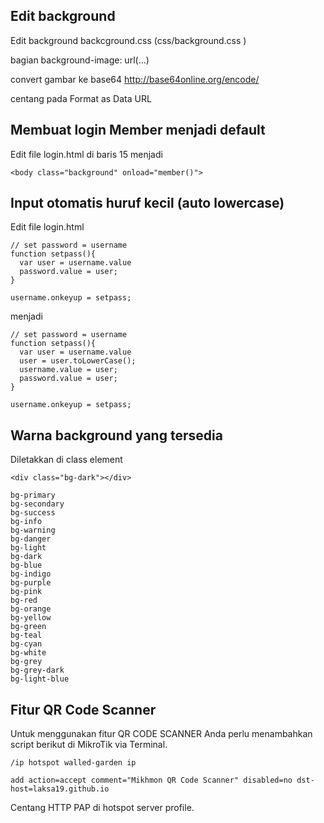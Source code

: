 ## Edit background
Edit background backcground.css  (css/background.css )

bagian background-image: url(...)

convert gambar ke base64 http://base64online.org/encode/

centang pada Format as Data URL

## Membuat login Member menjadi default
Edit file login.html di baris 15 menjadi 
```
<body class="background" onload="member()">
```

## Input otomatis huruf kecil (auto lowercase)
Edit file login.html 
```
// set password = username
function setpass(){
  var user = username.value		
  password.value = user;
}

username.onkeyup = setpass;

```
menjadi
```
// set password = username
function setpass(){
  var user = username.value	
  user = user.toLowerCase();
  username.value = user;	
  password.value = user;
}

username.onkeyup = setpass; 

```

## Warna background yang tersedia 

Diletakkan di class element
```
<div class="bg-dark"></div>
```

```
bg-primary
bg-secondary
bg-success
bg-info
bg-warning 
bg-danger
bg-light
bg-dark
bg-blue
bg-indigo
bg-purple
bg-pink
bg-red
bg-orange
bg-yellow
bg-green
bg-teal
bg-cyan
bg-white
bg-grey
bg-grey-dark
bg-light-blue

```
## Fitur QR Code Scanner

Untuk menggunakan fitur QR CODE SCANNER Anda perlu menambahkan script berikut di MikroTik via Terminal.
```
/ip hotspot walled-garden ip

add action=accept comment="Mikhmon QR Code Scanner" disabled=no dst-host=laksa19.github.io

```
Centang HTTP PAP di hotspot server profile.
